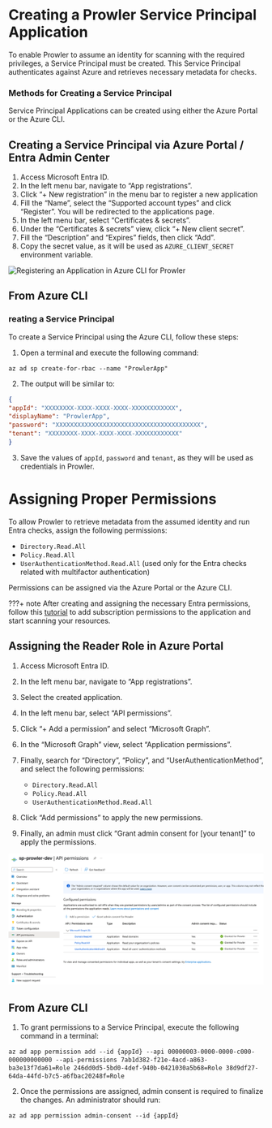 # Creating a Prowler Service Principal Application

To enable Prowler to assume an identity for scanning with the required privileges, a Service Principal must be created. This Service Principal authenticates against Azure and retrieves necessary metadata for checks.

### Methods for Creating a Service Principal

Service Principal Applications can be created using either the Azure Portal or the Azure CLI.

## Creating a Service Principal via Azure Portal / Entra Admin Center

   1. Access Microsoft Entra ID.
   2. In the left menu bar, navigate to “App registrations”.
   3. Click “+ New registration” in the menu bar to register a new application
   4. Fill the “Name”, select the “Supported account types” and click “Register”. You will be redirected to the applications page.
   5. In the left menu bar, select “Certificates \& secrets”.
   6. Under the “Certificates \& secrets” view, click “+ New client secret”.
   7. Fill the “Description” and “Expires” fields, then click “Add”.
   8. Copy the secret value, as it will be used as `AZURE_CLIENT_SECRET` environment variable.

![Registering an Application in Azure CLI for Prowler](../img/create-sp.gif)

## From Azure CLI

### reating a Service Principal

To create a Service Principal using the Azure CLI, follow these steps:

   1. Open a terminal and execute the following command:

   ```console
   az ad sp create-for-rbac --name "ProwlerApp"
   ```

   2. The output will be similar to:

   ```json
   {
   "appId": "XXXXXXXX-XXXX-XXXX-XXXX-XXXXXXXXXXXX",
   "displayName": "ProwlerApp",
   "password": "XXXXXXXXXXXXXXXXXXXXXXXXXXXXXXXXXXXXXXXX",
   "tenant": "XXXXXXXX-XXXX-XXXX-XXXX-XXXXXXXXXXXX"
   }
   ```

   3. Save the values of `appId`, `password` and `tenant`, as they will be used as credentials in Prowler.

# Assigning Proper Permissions

To allow Prowler to retrieve metadata from the assumed identity and run Entra checks, assign the following permissions:

   - `Directory.Read.All`
   - `Policy.Read.All`
   - `UserAuthenticationMethod.Read.All` (used only for the Entra checks related with multifactor authentication)

Permissions can be assigned via the Azure Portal or the Azure CLI.

???+ note
   After creating and assigning the necessary Entra permissions, follow this [tutorial](../azure/subscriptions.md) to add subscription permissions to the application and start scanning your resources.

## Assigning the Reader Role in Azure Portal

   1. Access Microsoft Entra ID.

   2. In the left menu bar, navigate to “App registrations”.

   3. Select the created application.

   4. In the left menu bar, select “API permissions”.

   5. Click “+ Add a permission” and select “Microsoft Graph”.

   6. In the “Microsoft Graph” view, select “Application permissions”.

   7. Finally, search for “Directory”, “Policy”, and “UserAuthenticationMethod”, and select the following permissions:

      - `Directory.Read.All`
      - `Policy.Read.All`
      - `UserAuthenticationMethod.Read.All`

   8. Click “Add permissions” to apply the new permissions.

   9. Finally, an admin must click “Grant admin consent for \[your tenant]” to apply the permissions.

![Entra ID Permissions in Prowler](../../img/AAD-permissions.png)

## From Azure CLI

   1. To grant permissions to a Service Principal, execute the following command in a terminal:

   ```console
   az ad app permission add --id {appId} --api 00000003-0000-0000-c000-000000000000 --api-permissions 7ab1d382-f21e-4acd-a863-ba3e13f7da61=Role 246dd0d5-5bd0-4def-940b-0421030a5b68=Role 38d9df27-64da-44fd-b7c5-a6fbac20248f=Role
   ```

   2. Once the permissions are assigned, admin consent is required to finalize the changes. An administrator should run:

   ```console
   az ad app permission admin-consent --id {appId}
   ```
